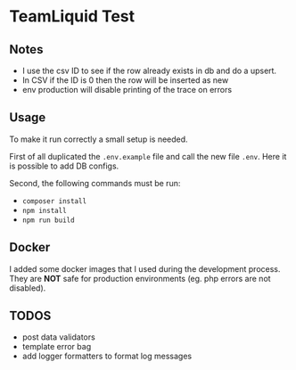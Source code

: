 # TeamLiquid Test

## Notes
- I use the csv ID to see if the row already exists in db and do a upsert.
- In CSV if the ID is 0 then the row will be inserted as new
- env production will disable printing of the trace on errors

## Usage
To make it run correctly a small setup is needed.

First of all duplicated the `.env.example` file and call the new file `.env`.
Here it is possible to add DB configs.

Second, the following commands must be run:
- `composer install`
- `npm install`
- `npm run build`

## Docker
I added some docker images that I used during the development process.
They are **NOT** safe for production environments (eg. php errors are not disabled).

## TODOS
- post data validators
- template error bag
- add logger formatters to format log messages

